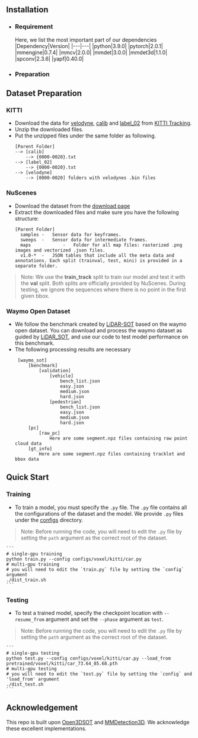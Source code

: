 ## Installation


- ### Requirement
  Here, we list the most important part of our dependencies
  |Dependency|Version|
  |---|---|
  |python|3.9.0|
  |pytorch|2.0.1|
  |mmengine|0.7.4|
  |mmcv|2.0.0|
  |mmdet|3.0.0|
  |mmdet3d|1.1.0|
  |spconv|2.3.6|
  |yapf|0.40.0|

- ### Preparation





## Dataset Preparation

### KITTI

+ Download the data for [velodyne](http://www.cvlibs.net/download.php?file=data_tracking_velodyne.zip), [calib](http://www.cvlibs.net/download.php?file=data_tracking_calib.zip) and [label_02](http://www.cvlibs.net/download.php?file=data_tracking_label_2.zip) from [KITTI Tracking](http://www.cvlibs.net/datasets/kitti/eval_tracking.php).
+ Unzip the downloaded files.
+ Put the unzipped files under the same folder as following.
  ```
  [Parent Folder]
  --> [calib]
      --> {0000-0020}.txt
  --> [label_02]
      --> {0000-0020}.txt
  --> [velodyne]
      --> [0000-0020] folders with velodynes .bin files
  ```

### NuScenes

+ Download the dataset from the [download page](https://www.nuscenes.org/download)
+ Extract the downloaded files and make sure you have the following structure:
  ```
  [Parent Folder]
    samples	-	Sensor data for keyframes.
    sweeps	-	Sensor data for intermediate frames.
    maps	        -	Folder for all map files: rasterized .png images and vectorized .json files.
    v1.0-*	-	JSON tables that include all the meta data and annotations. Each split (trainval, test, mini) is provided in a separate folder.
  ```
>Note: We use the **train_track** split to train our model and test it with the **val** split. Both splits are officially provided by NuScenes. During testing, we ignore the sequences where there is no point in the first given bbox.


### Waymo Open Dataset

+ We follow the benchmark created by [LiDAR-SOT](https://github.com/TuSimple/LiDAR_SOT) based on the waymo open dataset. You can download and process the waymo dataset as guided by [LiDAR_SOT](https://github.com/TuSimple/LiDAR_SOT), and use our code to test model performance on this benchmark.
+ The following processing results are necessary
   ```
    [waymo_sot]
        [benchmark]
            [validation]
                [vehicle]
                    bench_list.json
                    easy.json
                    medium.json
                    hard.json
                [pedestrian]
                    bench_list.json
                    easy.json
                    medium.json
                    hard.json
        [pc]
            [raw_pc]
                Here are some segment.npz files containing raw point cloud data
        [gt_info]
            Here are some segment.npz files containing tracklet and bbox data 
    ```

## Quick Start

### Training

+ To train a model, you must specify the `.py` file. The `.py` file contains all the configurations of the dataset and the model. We provide `.py` files under the [configs](./configs) directory. 

>Note: Before running the code, you will need to edit the `.py` file by setting the `path` argument as the correct root of the dataset.

    ```
    # single-gpu training
    python train.py --config configs/voxel/kitti/car.py
    # multi-gpu training
    # you will need to edit the `train.py` file by setting the `config` argument
    ./dist_train.sh
    ```

### Testing

+ To test a trained model, specify the checkpoint location with `--resume_from` argument and set the `--phase` argument as `test`.

>Note: Before running the code, you will need to edit the `.py` file by setting the `path` argument as the correct root of the dataset.

    ```
    # single-gpu testing
    python test.py --config configs/voxel/kitti/car.py --load_from pretrained/voxel/kitti/car_73.64_85.68.pth
    # multi-gpu testing
    # you will need to edit the `test.py` file by setting the `config` and 'load_from' argument
    ./dist_test.sh
    ```

## Acknowledgement
This repo is built upon [Open3DSOT](https://github.com/Ghostish/Open3DSOT) and [MMDetection3D](https://github.com/open-mmlab/mmdetection3d). We acknowledge these excellent implementations.
